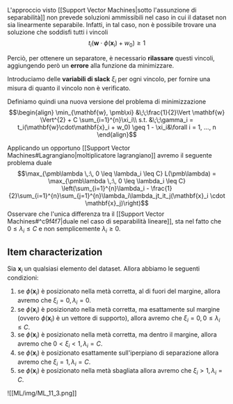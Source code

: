 L'approccio visto [[Support Vector Machines|sotto l'assunzione di separabilità]] non prevede soluzioni ammissibili nel caso in cui il dataset non sia linearmente separabile.
Infatti, in tal caso, non è possibile trovare una soluzione che soddisfi tutti i vincoli $$t_i(\mathbf{w} \cdot \phi(\mathbf{x}_i) + w_0) \geq 1$$

Perciò, per ottenere un separatore, è necessario **rilassare** questi vincoli, aggiungendo però un **errore** alla funzione da minimizzare.

Introduciamo delle **variabili di slack** $\xi_i$ per ogni vincolo, per fornire una misura di quanto il vincolo non è verificato.

Definiamo quindi una nuova versione del problema di minimizzazione
$$\begin{align}
\min_{\mathbf{w}, \pmb\xi} &\;\;\frac{1}{2}\Vert \mathbf{w} \Vert^{2} + C \sum_{i=1}^{n}\xi_i\\
s.t. &\;\;\gamma_i = t_i(\mathbf{w}\cdot\mathbf{x}_i + w_0) \geq 1 - \xi_i&\forall i = 1, ..., n
\end{align}$$

Applicando un opportuno [[Support Vector Machines#Lagrangiano|moltiplicatore lagrangiano]] avremo il seguente problema duale
$$\max_{\pmb\lambda \,:\, 0 \leq \lambda_i \leq C} L(\pmb\lambda) = \max_{\pmb\lambda \,:\, 0 \leq \lambda_i \leq C} \left(\sum_{i=1}^{n}\lambda_i - \frac{1}{2}\sum_{i=1}^{n}\sum_{j=1}^{n}\lambda_i\lambda_jt_it_j(\mathbf{x}_i \cdot \mathbf{x}_j)\right)$$
Osservare che l'unica differenza tra il [[Support Vector Machines#^c9f4f7|duale nel caso di separabilità lineare]], sta nel fatto che $0 \leq \lambda_i \leq C$ e non semplicemente $\lambda_i \geq 0$.


## Item characterization
Sia $\mathbf{x}_i$ un qualsiasi elemento del dataset.
Allora abbiamo le seguenti condizioni:
1. se $\phi(\mathbf{x}_i)$ è posizionato nella metà corretta, al di fuori del margine, allora avremo che $\xi_i = 0, \lambda_i = 0$.
2. se $\phi(\mathbf{x}_i)$ è posizionato nella metà corretta, ma esattamente sul margine (ovvero $\phi(\mathbf{x}_i)$ è un vettore di supporto), allora avremo che $\xi_i = 0, 0 \leq \lambda_i \leq C$.
3. se $\phi(\mathbf{x}_i)$ è posizionato nella metà corretta, ma dentro il margine, allora avremo che $0 < \xi_i < 1, \lambda_i = C$.
4. se $\phi(\mathbf{x}_i)$ è posizionato esattamente sull'iperpiano di separazione allora avremo che $\xi_i = 1, \lambda_i = C$.
5. se $\phi(\mathbf{x}_i)$ è posizionato nella metà sbagliata allora avremo che $\xi_i > 1, \lambda_i = C$.

![[ML/img/ML_11_3.png]]